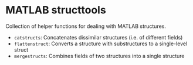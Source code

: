 # MATLAB structtools

Collection of helper functions for dealing with MATLAB structures.

- `catstructs`: Concatenates dissimilar structures (i.e. of different fields)
- `flattenstruct`: Converts a structure with substructures to a single-level struct
- `mergestructs`: Combines fields of two structures into a single structure